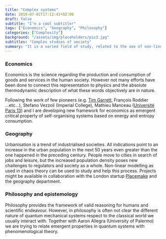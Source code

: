 ```yaml
---
title: "Complex systems"
date: 2018-07-02T17:12:41+02:00
draft: false
subtitle: "I'm a cool subtitle!"
tags: ["Economics", "Geography", "Philosophy"]
categories: ["Complexity"]
background: "/assets/img/placeholders/pic3.jpg"
subtitles: "Complex studies of society"
summary: "It is a varied field of study, related to the use of non-linear equations to describe and understand complex systems. The most interesting complex system is the human society, movement and exploitation of resources has geographical and economical implication. It is possible to use the dynamics of self-organizing systems, to understand the breadth of civilizations. And model cities with maps, automata and agents."
---
```


### Economics
Economics is the science regarding the production and consumption of goods and services in the human society. However not many efforts have been done to connect this representation to physics and the absolute thermodynamic description of what these words objectively are in nature.

Following the work of few pioneers (e.g. [Tim Garrett](http://www.inscc.utah.edu/~tgarrett/Economics/Economics.html), François Roddier ...etc...), Stefano Vezzoli (Imperial College), Mathieu Manceau ([Université Paris 13](https://scholar.google.com/citations?view_op=view_org&amp;hl=en&amp;org=8314578326704454009)) and I are developing new framework for economics as emergent critical property of self-organising systems based on energy and entropy consumption.

### Geography
Urbanisation is a trend of industrialised societies. All indications point to an increase in the urban population in the next 50 years even greater than the one happened in the preceding century. People move to cities in search of jobs and leisure, but the increased population density poses new challenges to regulators and society as a whole. Non-linear modelling as used in chaos theory can be used to study and help this process. Projects might be available in collaboration with the London startup [Placemake](http://www.placemake.io/) and the geography department.

### Philosophy and epistemology
Philosophy provides the framework of valid reasoning for humans and scientific endeavour. However, in philosophy is often not clear the different nature of quantum mechanical systems respect to the classical world we usually interact with. Together with Aaron Allegra (University of Palermo) we are trying to relate emergent properties in quantum systems with phenomenological theory.
